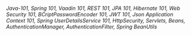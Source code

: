 ###### Java-101, Spring 101, Vaadin 101, REST 101, JPA 101, Hibernate 101, Web Security 101, BCriptPasswordEncoder 101, JWT 101, Json Application Context 101, Spring UserDetailsService 101, HttpSecurity, Servlets,  Beans, AuthenticationManager, AuthenticationFilter, Spring BeanUtils
